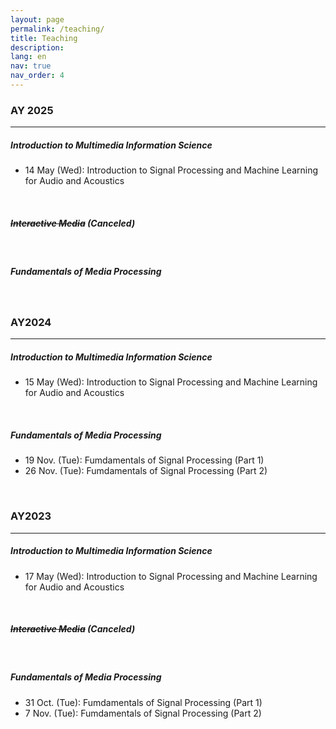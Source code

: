 ```yaml
---
layout: page
permalink: /teaching/
title: Teaching
description:
lang: en 
nav: true
nav_order: 4
---
```


### AY 2025

---

##### Introduction to Multimedia Information Science
- 14 May (Wed): Introduction to Signal Processing and Machine Learning for Audio and Acoustics

<br />

##### ~~Interactive Media~~ (Canceled)

<br />

##### Fundamentals of Media Processing

<br />

### AY2024

---

##### Introduction to Multimedia Information Science
- 15 May (Wed): Introduction to Signal Processing and Machine Learning for Audio and Acoustics  

<br />

##### Fundamentals of Media Processing
- 19 Nov. (Tue): Fumdamentals of Signal Processing (Part 1) [<i class="fas fa-file-powerpoint"></i>](/assets/pdf/teaching/fund-media-proc2024-1.pdf)
- 26 Nov. (Tue): Fumdamentals of Signal Processing (Part 2) [<i class="fas fa-file-powerpoint"></i>](/assets/pdf/teaching/fund-media-proc2024-2.pdf)

<br />

### AY2023

---

##### Introduction to Multimedia Information Science
- 17 May (Wed): Introduction to Signal Processing and Machine Learning for Audio and Acoustics

<br />

##### ~~Interactive Media~~ (Canceled)

<br />

##### Fundamentals of Media Processing
- 31 Oct. (Tue): Fumdamentals of Signal Processing (Part 1) 
- 7 Nov. (Tue): Fumdamentals of Signal Processing (Part 2)

<br />


